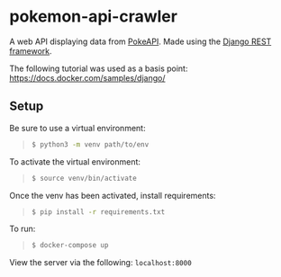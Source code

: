 # pokemon-api-crawler

A web API displaying data from [PokeAPI](https://pokeapi.co/). Made using the [Django REST framework](https://www.django-rest-framework.org/).

The following tutorial was used as a basis point: https://docs.docker.com/samples/django/

## Setup

Be sure to use a virtual environment:
> ```sh
> $ python3 -m venv path/to/env
> ```

To activate the virtual environment:
> ```sh
> $ source venv/bin/activate
> ```

Once the venv has been activated, install requirements:
> ```sh
> $ pip install -r requirements.txt
> ```

To run:
> ```sh
> $ docker-compose up
> ```

View the server via the following:
`localhost:8000`